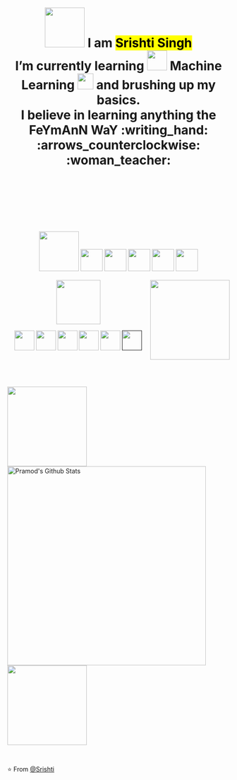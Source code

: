 <div>
  <h1 align="center"> 
    <strong><img src="https://github.com/SrishtiSinghD/SrishtiSinghD/blob/master/tenor%20(2).gif" width="90px"> I am <mark>Srishti Singh</mark></strong>  
    <br> <strong> I’m currently learning <img src="https://media.giphy.com/media/3ohc1axM00ocu2K8gg/giphy.gif" width="45px"> Machine Learning  <img src="https://media.giphy.com/media/l41K2nK1kW3wCM6dy/giphy.gif" width="36px"> and brushing up my basics. </strong>
    <br> <strong> I believe in learning anything the FeYmAnN WaY :writing_hand: :arrows_counterclockwise: :woman_teacher:</strong> 
  </h1>
</div>
<br><br><br><br><br><br>

<p align="center">  
  <h3 align="center">
    <img src="https://media.giphy.com/media/DS89v1NqpzCqA/giphy.gif" width="90px">
    <img src="https://media.giphy.com/media/5xaOcLBK3ktpfSfLcVa/giphy.gif" width="50px">
    <img src="https://media.giphy.com/media/QoUU3x1dH505y/giphy.gif" width="50px">
    <img src="https://media.giphy.com/media/5xaOcLKkLxxVUCeUZ4Q/giphy.gif" width="50px">
    <img src="https://media.giphy.com/media/KI9S4tfLdMaK4/giphy.gif" width="50px">
    <img src="https://media.giphy.com/media/TlK63Er5sVKVBLMQVMY/giphy.gif" width="50px">
</h3>
<img src="https://media.giphy.com/media/oy83DwqHRcR1jJczV3/giphy.gif" align="right" width="180px">
  <p align="center"><img src="https://media.giphy.com/media/ozdUAW4iETQS2OggkO/giphy.gif" width="100px"></p>
    <p align="center">
      <code><a href="https://www.python.org/" target="_blank"><img height="45" src="https://www.vectorlogo.zone/logos/python/python-ar21.svg"></a></code>
      <code><a href="https://jupyter.org/" target="_blank"><img height="45" src="https://www.vectorlogo.zone/logos/jupyter/jupyter-ar21.svg"></a></code>
      <code><a href="https://numpy.org/" target="_blank"><img height="45" src="https://www.vectorlogo.zone/logos/numpy/numpy-ar21.svg"></a></code>
  <code><a href="https://pandas.pydata.org/" target="_blank"><img height="45" src="https://upload.wikimedia.org/wikipedia/commons/e/ed/Pandas_logo.svg"></a></code>
  <code><a href="https://matplotlib.org/" target="_blank"><img height="45" src="https://upload.wikimedia.org/wikipedia/commons/8/84/Matplotlib_icon.svg"></a></code>
  <code><a href="" target="_blank"><img height="45" src="https://seeklogo.com/images/C/c-logo-672525892C-seeklogo.com.png"></a></code>
    </p>
 </p>
  
<br><br><br>

<div>
<p align="left">
  <img align="center" src="https://media.giphy.com/media/l3fQsvbfwo3rJcmwo/giphy.gif" width="180px">
  <img align="center" src="https://github-readme-stats.vercel.app/api?username=SrishtiSinghD&show_icons=true&title_color=610D4D&icon_color=C949DC&text_color=440A5C&bg_color=F3D3E7" alt="Pramod's Github Stats" width="450px"> 
  <img align="center" src="https://media.giphy.com/media/H7YO03BHmBMWuWUkez/giphy.gif" width="180px">
</p></div>
<br>


<!-- For making transition
<p>
<img src="https://media.giphy.com/media/l46CuOJgbOJVjhuw0/giphy.gif" width="200px">
<img src="https://media.giphy.com/media/xTiTnnEWYFqDYVs2RO/giphy.gif" width="100px">
<img src="https://media.giphy.com/media/l46CuOJgbOJVjhuw0/giphy.gif" width="360px"></p>
-->
⭐️ From [@Srishti](https://github.com/SrishtiSinghD)
<!--
**SrishtiSinghD/SrishtiSinghD** is a ✨ _special_ ✨ repository because its `README.md` (this file) appears on your GitHub profile.

Here are some ideas to get you started:

- 🔭 I’m currently working on ...
- 🌱 I’m currently learning ...
- 👯 I’m looking to collaborate on ...
- 🤔 I’m looking for help with ... N : https://media.giphy.com/media/TlK63EVn3kVP0H0oQ7u/giphy.gif
- 💬 Ask me about ...
- 📫 How to reach me: ...
- 😄 Pronouns: ...
- ⚡ Fun fact: ...https://media.giphy.com/media/dB0lH3k3AE96259Exh/giphy.gif
-->
